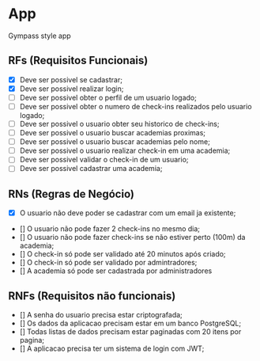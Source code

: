 # App

Gympass style app

## RFs (Requisitos Funcionais)

- [x] Deve ser possivel se cadastrar;
- [x] Deve ser possivel realizar login;
- [ ] Deve ser possivel obter o perfil de um usuario logado;
- [ ] Deve ser possivel obter o numero de check-ins realizados pelo usuario logado;
- [ ] Deve ser possivel o usuario obter seu historico de check-ins;
- [ ] Deve ser possivel o usuario buscar academias proximas;
- [ ] Deve ser possivel o usuario buscar academias pelo nome;
- [ ] Deve ser possivel o usuario realizar check-in em uma academia;
- [ ] Deve ser possivel validar o check-in de um usuario;
- [ ] Deve ser possivel cadastrar uma academia;

## RNs (Regras de Negócio)

- [x] O usuario não deve poder se cadastrar com um email ja existente;
- [] O usuario não pode fazer 2 check-ins no mesmo dia;
- [] O usuario não pode fazer check-ins se não estiver perto (100m) da academia;
- [] O check-in só pode ser validado até 20 minutos após criado;
- [] O check-in só pode ser validado por admintradores;
- [] A academia só pode ser cadastrada por administradores



## RNFs (Requisitos não funcionais)

- [] A senha do usuario precisa estar criptografada;
- [] Os dados da aplicacao precisam estar em um banco PostgreSQL;
- [] Todas listas de dados precisam estar paginadas com 20 itens por pagina;
- [] A aplicacao precisa ter um sistema de login com JWT;